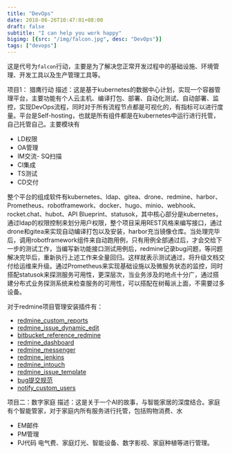 ```yaml
---
title: "DevOps"
date: 2018-06-26T10:47:01+08:00
draft: false
subtitle: "I can help you work happy"
bigimg: [{src: "/img/falcon.jpg", desc: "DevOps"}]
tags: ["devops"]
---
```

这是代号为`falcon`行动，主要是为了解决您正常开发过程中的基础设施、环境管理、开发工具以及生产管理工具等。
<!--more-->
项目1： 猎鹰行动
描述：这是基于kubernetes的数据中心计划，实现一个容器管理平台，主要功能有个人云主机、编译打包、部署、自动化测试、自动部署、监控，实现DevOps流程，同时对于所有流程节点都是可视化的，有指标可以进行度量。平台是Self-hosting，也就是所有组件都是在kubernetes中运行进行托管，自己托管自己。主要模块有

- LD权限
- OA管理
- IM交流- SQ扫描
- CI集成
- TS测试
- CD交付

整个平台的组成软件有kubernetes、ldap、gitea、drone、redmine、harbor、Prometheus、robotframework、docker、hugo、minio、webhook、rocket.chat、hubot、API Blueprint、statusok，其中核心部分是kubernetes，通过ldap的权限控制来划分用户权限，整个项目采用REST风格来编写接口，通过drone和gitea来实现自动编译打包以及安装，harbor充当镜像仓库。当处理完毕后，调用robotframework组件来自动跑用例，只有用例全部通过后，才会交给下一步的测试工作，当编写新功能接口测试用例后，redmine记录bug问题，等问题解决完毕后，重新执行上述工作来全量回归。这样就表示测试通过，将升级文档交付给运维来升级。通过Prometheus来实现基础设施以及微服务状态的监控，同时搭配statusok来探测服务可用性，更深层次，当业务涉及的地点十分广，通过搭建分布式业务探测系统来检查服务的可用性，可以搭配在树莓派上面，不需要过多设备。

对于redmine项目管理安装插件有：

- [redmine_custom_reports](https://github.com/Restream/redmine_custom_reports)
- [redmine_issue_dynamic_edit](http://www.redmine.org/plugins/redmine_issue_dynamic_edit)
- [bitbucket_reference_redmine](http://www.redmine.org/plugins/bitbucket_reference_redmine)
- [redmine_dashboard](https://github.com/jgraichen/redmine_dashboard)
- [redmine_messenger](https://github.com/AlphaNodes/redmine_messenger)
- [redmine_jenkins](https://github.com/jbox-web/redmine_jenkins)
- [redmine_intouch](https://github.com/centosadmin/redmine_intouch)
- [redmine_issue_template](https://github.com/Restream/redmine_issue_template)
- [bug提交规范](https://zh.opensuse.org/openSUSE:%E6%8F%90%E4%BA%A4%E9%94%99%E8%AF%AF%E6%8A%A5%E5%91%8A)
- [notify_custom_users](https://github.com/Restream/notify_custom_users)

项目二：数字家庭
描述：这是关于一个AI的故事，与智能家居的深度结合。家庭有个智能管家，对于家庭内所有服务进行托管，包括购物消费、水
- EM邮件
- PM管理
- PJ代码
电气费、家庭灯光、智能设备、数字影视、家庭种植等进行管理。